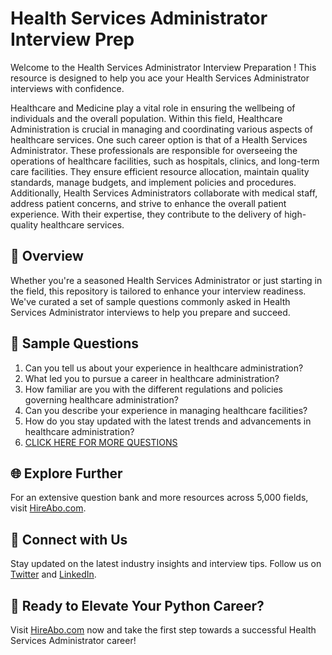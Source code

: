 # Health Services Administrator Interview Prep

Welcome to the Health Services Administrator Interview Preparation ! This resource is designed to help you ace your Health Services Administrator interviews with confidence.

Healthcare and Medicine play a vital role in ensuring the wellbeing of individuals and the overall population. Within this field, Healthcare Administration is crucial in managing and coordinating various aspects of healthcare services. One such career option is that of a Health Services Administrator. These professionals are responsible for overseeing the operations of healthcare facilities, such as hospitals, clinics, and long-term care facilities. They ensure efficient resource allocation, maintain quality standards, manage budgets, and implement policies and procedures. Additionally, Health Services Administrators collaborate with medical staff, address patient concerns, and strive to enhance the overall patient experience. With their expertise, they contribute to the delivery of high-quality healthcare services.

## 🚀 Overview

Whether you're a seasoned Health Services Administrator or just starting in the field, this repository is tailored to enhance your interview readiness. We've curated a set of sample questions commonly asked in Health Services Administrator interviews to help you prepare and succeed.

## 📝 Sample Questions

1. Can you tell us about your experience in healthcare administration?
2. What led you to pursue a career in healthcare administration?
3. How familiar are you with the different regulations and policies governing healthcare administration?
4. Can you describe your experience in managing healthcare facilities?
5. How do you stay updated with the latest trends and advancements in healthcare administration?
6. [CLICK HERE FOR MORE QUESTIONS](https://hireabo.com/job/2_4_3/Health%20Services%20Administrator)

## 🌐 Explore Further

For an extensive question bank and more resources across 5,000 fields, visit [HireAbo.com](https://www.hireabo.com).

## 📱 Connect with Us

Stay updated on the latest industry insights and interview tips. Follow us on [Twitter](https://twitter.com/hireabo) and [LinkedIn](https://www.linkedin.com/in/hire-abo-3609972a8/).

## 🚀 Ready to Elevate Your Python Career?

Visit [HireAbo.com](https://www.hireabo.com) now and take the first step towards a successful Health Services Administrator career!
